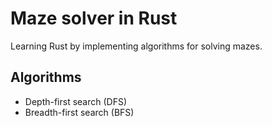 # Maze solver in Rust

Learning Rust by implementing algorithms for solving mazes.

## Algorithms
- Depth-first search (DFS)
- Breadth-first search (BFS)
